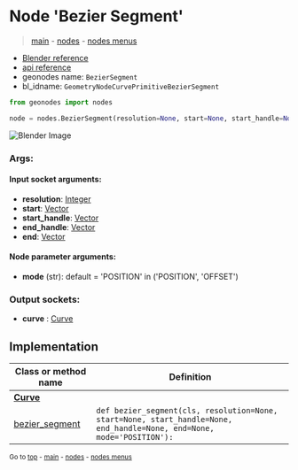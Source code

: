 # Node 'Bezier Segment'

> [main](../structure.md) - [nodes](nodes.md) - [nodes menus](nodes_menus.md)

- [Blender reference](https://docs.blender.org/manual/en/latest/modeling/geometry_nodes/curve_primitives/bezier_segment.html)
- [api reference](https://docs.blender.org/api/current/bpy.types.GeometryNodeCurvePrimitiveBezierSegment.html)
- geonodes name: `BezierSegment`
- bl_idname: `GeometryNodeCurvePrimitiveBezierSegment`

```python
from geonodes import nodes

node = nodes.BezierSegment(resolution=None, start=None, start_handle=None, end_handle=None, end=None, mode='POSITION')
```

![Blender Image](https://docs.blender.org/manual/en/latest/_images/node-types_GeometryNodeCurvePrimitiveBezierSegment.webp)

### Args:

#### Input socket arguments:

- **resolution**: [Integer](Integer.md)
- **start**: [Vector](Vector.md)
- **start_handle**: [Vector](Vector.md)
- **end_handle**: [Vector](Vector.md)
- **end**: [Vector](Vector.md)

#### Node parameter arguments:

- **mode** (str): default = 'POSITION' in ('POSITION', 'OFFSET')

### Output sockets:

- **curve** : [Curve](Curve.md)

## Implementation

| Class or method name | Definition |
|----------------------|------------|
| **[Curve](Curve.md)** |
| [bezier_segment](Curve.md#bezier_segment-classmethod) | `def bezier_segment(cls, resolution=None, start=None, start_handle=None, end_handle=None, end=None, mode='POSITION'):` |
<sub>Go to [top](#node-Bezier-Segment) - [main](../structure.md) - [nodes](nodes.md) - [nodes menus](nodes_menus.md)</sub>

